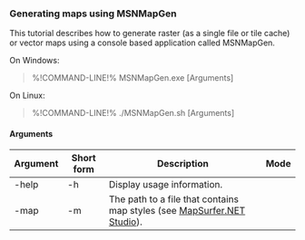 ### Generating maps using MSNMapGen ###

This tutorial describes how to generate raster (as a single file or tile cache) or vector maps using a console based application called MSNMapGen.

On Windows: 

>%!COMMAND-LINE!% MSNMapGen.exe [Arguments]

On Linux:

>%!COMMAND-LINE!% ./MSNMapGen.sh [Arguments]


#### Arguments ####

Argument      | Short form   | Description  | Mode 
------------- | ------------ | ------------ | ----
-help         | -h           | Display usage information. | 
-map          | -m           | The path to a file that contains map styles (see [MapSurfer.NET Studio](/usermanual/tools/MSNStudio)). |
